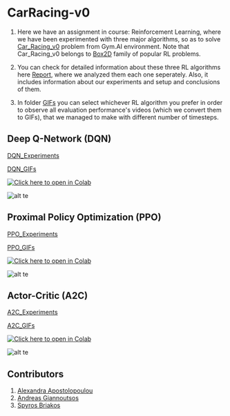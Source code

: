 # CarRacing-v0

1. Here we have an assignment in course: Reinforcement Learning, where we have been experimented with three major algorithms, so as to solve [Car_Racing_v0](https://gym.openai.com/envs/CarRacing-v0/) problem from Gym.AI environment. Note that Car_Racing_v0 belongs to [Box2D](https://gym.openai.com/envs/#box2d) family of popular RL problems.  

2. You can check for detailed information about these three RL algorithms here [Report](https://github.com/spympr/car_racer_gym/blob/main/Report.pdf), where we analyzed them each one seperately. Also, it includes information about our experiments and setup and conclusions of them.

3. In folder [GIFs](https://github.com/spympr/car_racer_gym/tree/main/GIFs) you can select whichever RL algorithm you prefer in order to observe all evaluation performance's videos (which we convert them to GIFs), that we managed to make with different number of timesteps.

## Deep Q-Network (DQN)

[DQN_Experiments](https://wandb.ai/andreas_giannoutsos/gym_car_racer/reports/DQN-Experiments---Vmlldzo0OTU0NzQ)

[DQN_GIFs](https://github.com/spympr/car_racer_gym/tree/main/GIFs/DQN)

[![Click here to open in Colab](https://colab.research.google.com/assets/colab-badge.svg)](https://colab.research.google.com/github/spympr/car_racer_gym/blob/main/DQN.ipynb)

![alt te](https://github.com/spympr/car_racer_gym/blob/main/GIFs/DQN/Steps_2000.gif)


## Proximal Policy Optimization (PPO)

[PPO_Experiments](https://wandb.ai/andreas_giannoutsos/gym_car_racer/reports/Proximal-Policy-Optimization-PPO-Experiments--Vmlldzo0OTU3MDA)

[PPO_GIFs](https://github.com/spympr/car_racer_gym/tree/main/GIFs/PPO)

[![Click here to open in Colab](https://colab.research.google.com/assets/colab-badge.svg)](https://colab.research.google.com/github/spympr/car_racer_gym/blob/main/PPO.ipynb)

![alt te](https://github.com/spympr/car_racer_gym/blob/main/GIFs/PPO/Steps_5000.gif)

## Actor-Critic (A2C)

[A2C_Experiments](https://wandb.ai/andreas_giannoutsos/gym_car_racer/reports/-ctor-Critic-A2C-Experiments--Vmlldzo0OTU3NDA)

[A2C_GIFs](https://github.com/spympr/car_racer_gym/tree/main/GIFs/A2C)

[![Click here to open in Colab](https://colab.research.google.com/assets/colab-badge.svg)](https://colab.research.google.com/github/spympr/car_racer_gym/blob/main/A2C.ipynb)

![alt te](https://github.com/spympr/car_racer_gym/blob/main/GIFs/A2C/g16-5000.gif)


## Contributors
1. [Alexandra Apostolopoulou](https://github.com/alexaapo)
2. [Andreas Giannoutsos](https://github.com/AGiannoutsos)
3. [Spyros Briakos](https://github.com/spympr)
